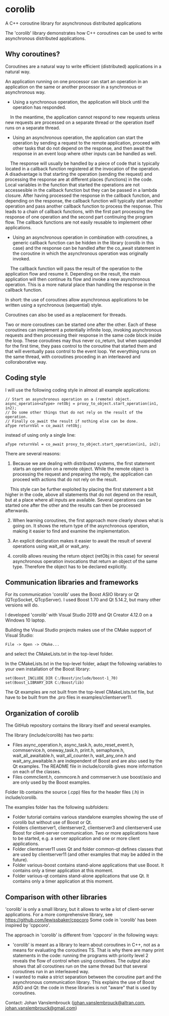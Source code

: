 # corolib
 A C++ coroutine library for asynchronous distributed applications

The 'corolib' library demonstrates how C++ coroutines can be used to write asynchronous distributed applications.

## Why coroutines?

Coroutines are a natural way to write efficient (distributed) applications in a natural way.

An application running on one processor can start an operation in an application on the same or another processor 
in a synchronous or asynchronous way.

* Using a synchronous operation, the application will block until the operation has responded.

&nbsp;&nbsp;&nbsp;&nbsp;In the meantime, the application cannot respond to new requests unless new requests are processed 
on a separate thread or the operation itself runs on a separate thread.

* Using an asynchronous operation, the application can start the operation by sending a request to the remote application, 
proceed with other tasks that do not depend on the response, and then await the response 
in an event loop where other inputs can be handled as well.

&nbsp;&nbsp;&nbsp;&nbsp;The response will usually be handled by a piece of code that is typically located in a callback function 
registered at the invocation of the operation.
A disadvantage is that starting the operation (sending the request) and processing 
the response are at different places (functions) in the code.
Local variables in the function that started the operations are not accessesible in the callback function 
but they can be passed in a lambda closure.
After having processed the response in the callback function, and depending on the response,
the callback function will typically start another operation and pass another callback function to process the response.
This leads to a chain of callback functions, with the first part processing the response of one operation 
and the second part continuing the program flow.
The callback functions are not easily reusable to implement other applications.

* Using an asynchronous operation in combination with coroutines, a generic callback function can be hidden in the library (corolib in this case) 
and the response can be handled after the co_await statement in the coroutine in which the asynchronous operation was originally invoked.

&nbsp;&nbsp;&nbsp;&nbsp;The callback function will pass the result of the operation to the application flow and resume it.
Depending on the result, the main application will then continue its flow and invoke a new asynchronous operation.
This is a more natural place than handling the response in the callback function.

In short: the use of coroutines allow asynchronous applications to be written using a synchronous (sequential) style.

Coroutines can also be used as a replacement for threads.

Two or more coroutines can be started one after the other.
Each of these coroutines can implement a potentially infinite loop, invoking asynchronous requests
and then processing their response in the same code block inside the loop.
These coroutines may thus never co_return, but when suspended for the first time,
they pass control to the coroutine that started them and that will eventually pass control to the event loop.
Yet everything runs on the same thread, with coroutines proceding in an interleaved and colloraborative way.

## Coding style

I will use the following coding style in almost all example applications:

	// Start an asynchronous operation on a (remote) object.
	async_operation<aType> retObj = proxy_to_object.start_operation(in1, in2);
	// Do some other things that do not rely on the result of the operation.
	// Finally co_await the result if nothing else can be done.
    aType returnVal = co_await retObj; 

instead of using only a single line:

	aType returnVal = co_await proxy_to_object.start_operation(in1, in2);

There are several reasons:

1. Because we are dealing with distributed systems,
the first statement starts an operation on a remote object.
While the remote object is processing the request and preparing the reply,
the application can proceed with actions that do not rely on the result.

&nbsp;&nbsp;&nbsp;&nbsp;This style can be further exploited by placing the first statement
a bit higher in the code, above all statements that do not depend on the result, but at a place where all inputs are available.
Several operations can be started one after the other and the results can then be processed afterwards.

2. When learning coroutines, the first approach more clearly shows what is going on.
It shows the return type of the asynchronous operation, making it easier to find and examine the implementation.

3. An explicit declaration makes it easier to await the result of several operations using wait_all or wait_any.

4. corolib allows reusing the return object (retObj in this case)
for several asynchronous operation invocations that return an object of the same type.
Therefore the object has to be declared explicitly.

## Communication libraries and frameworks

For its communication 'corolib' uses the Boost ASIO library or Qt (QTcpSocket, QTcpServer).
I used Boost 1.70 and Qt 5.14.2, but many other versions will do.

I developed 'corolib' with Visual Studio 2019 and Qt Creator 4.12.0 on a Windows 10 laptop.

Building the Visual Studio projects makes use of the CMake support of Visual Studio:

	File -> Open -> CMake...
	
and select the CMakeLists.txt in the top-level folder.

In the CMakeLists.txt in the top-level folder, adapt the following variables to your own installation of the Boost library:

	set(Boost_INCLUDE_DIR C:/Boost/include/boost-1_70)
	set(Boost_LIBRARY_DIR C:/Boost/lib)
	
The Qt examples are not built from the top-level CMakeLists.txt file,
but have to be built from the .pro files in examples/clientserver11.

## Organization of corolib

The GitHub repository contains the library itself and several examples.

The library (include/corolib) has two parts:
* Files async_operation.h, async_task.h, auto_reset_event.h, commservice.h, oneway_task.h, print.h, 
semaphore.h, wait_all_awaitable.h, wait_all_counter.h, wait_any_one.h and wait_any_awaitable.h 
are independent of Boost and are also used by the Qt examples. 
The README file in include/corolib gives more information on each of the classes.
* Files commclient.h, commcore.h and commserver.h use boost/asio and are only used by the Boost examples.

Folder lib contains the source (.cpp) files for the header files (.h) in include/corolib.

The examples folder has the following subfolders:
* Folder tutorial contains various standalone examples showing the use of corolib but without use of Boost or Qt.
* Folders clientserver1, clientserver2, clientserver3 and clientserver4 use Boost for client-server communication.
Two or more applications have to be started, e.g. a server application and one or more client applications.
* Folder clientserver11 uses Qt and folder common-qt defines classes that are used by clientserver11 
(and other examples that may be added in the future).
* Folder various-boost contains stand-alone applications that use Boost. It contains only a timer application at this moment.
* Folder various-qt contains stand-alone applications that use Qt. It contains only a timer application at this moment.

## Comparison with other libraries

'corolib' is only a small library, but it allows to write a lot of client-server applications.
For a more comprehensive library, see https://github.com/lewissbaker/cppcoro
Some code in 'corolib' has been inspired by 'cppcoro'.

The approach in 'corolib' is different from 'cppcoro' in the following ways:
* 'corolib' is meant as a library to learn about coroutines in C++, not as a means for evaluating the coroutines TS.
That is why there are many print statements in the code: running the programs with priority level 2 reveals the flow of control when using coroutines.
The output also shows that all coroutines run on the same thread but that several coroutines run in an interleaved way.
* I wanted to make a strict separation between the coroutine part and the asynchronous communication library.
This explains the use of Boost ASIO and Qt: the code in these libraries is not "aware" that is used by coroutines.

Contact: Johan Vanslembrouck (johan.vanslembrouck@altran.com, johan.vanslembrouck@gmail.com)
